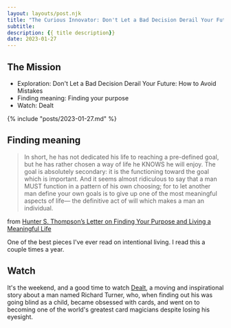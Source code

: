 ```yaml
---
layout: layouts/post.njk
title: "The Curious Innovator: Don't Let a Bad Decision Derail Your Future: How to Avoid Mistakes"
subtitle: 
description: {{ title description}}
date: 2023-01-27
---
```


## The Mission

<div class='card'>

- Exploration: Don't Let a Bad Decision Derail Your Future: How to Avoid Mistakes
- Finding meaning: Finding your purpose
- Watch: Dealt 
 
</div>

{% include "posts/2023-01-27.md" %}

## Finding meaning

> In short, he has not dedicated his life to reaching a pre-defined goal, but he has rather chosen a way of life he KNOWS he will enjoy. The goal is absolutely secondary: it is the functioning toward the goal which is important. And it seems almost ridiculous to say that a man MUST function in a pattern of his own choosing; for to let another man define your own goals is to give up one of the most meaningful aspects of life— the definitive act of will which makes a man an individual.

from <a href='https://fs.blog/hunter-s-thompson-to-hume-logan/' target='_blank'>Hunter S. Thompson’s Letter on Finding Your Purpose and Living a Meaningful Life</a>

One of the best pieces I've ever read on intentional living. I read this a couple times a year.

## Watch

It's the weekend, and a good time to watch <a href='https://www.youtube.com/watch?v=F__DQ1ruYck' target='_blank'>Dealt</a>, a moving and inspirational story about a man named Richard Turner, who, when finding out his was going blind as a child, became obsessed with cards, and went on to becoming one of the world's greatest card magicians despite losing his eyesight.

